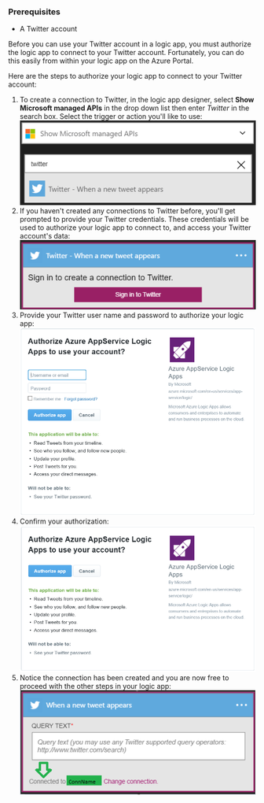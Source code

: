 ### <a name="prerequisites"></a>Prerequisites
- A Twitter account 

Before you can use your Twitter account in a logic app, you must authorize the logic app to connect to your Twitter account. Fortunately, you can do this easily from within your logic app on the Azure Portal. 

Here are the steps to authorize your logic app to connect to your Twitter account:

1. To create a connection to Twitter, in the logic app designer, select **Show Microsoft managed APIs** in the drop down list then enter *Twitter* in the search box. Select the trigger or action you'll like to use:  
  ![Twitter connection image 0](./media/connectors-create-api-twitter/twitter-0.png)
2. If you haven't created any connections to Twitter before, you'll get prompted to provide your Twitter credentials. These credentials will be used to authorize your logic app to connect to, and access your Twitter account's data:  
  ![Twitter connection image 1](./media/connectors-create-api-twitter/twitter-1.png)  
3. Provide your Twitter user name and password to authorize your logic app:  
  ![Twitter connection image 2](./media/connectors-create-api-twitter/twitter-2.png)  
4. Confirm your authorization:  
  ![Twitter connection image 3](./media/connectors-create-api-twitter/twitter-3.png)  
6. Notice the connection has been created and you are now free to proceed with the other steps in your logic app:  
  ![Twitter connection image 4](./media/connectors-create-api-twitter/twitter-4.png)

<!--HONumber=Oct16_HO2-->


